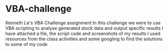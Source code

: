 # VBA-challenge
Kenneth Le's VBA Challenge assignment
In this challenge we were to use VBA scripting to analyse generated stock data and output specific results
I have attached a file, the script code and screenshots of my results
I used resources from the class activities and some googling to find the solutions to some of my code
